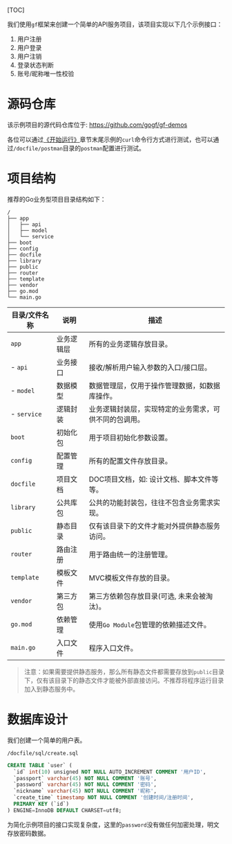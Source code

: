 [TOC]

我们使用`gf`框架来创建一个简单的API服务项目，该项目实现以下几个示例接口：
1. 用户注册
1. 用户登录
1. 用户注销
1. 登录状态判断
1. 账号/昵称唯一性校验

# 源码仓库

该示例项目的源代码仓库位于: https://github.com/gogf/gf-demos 

各位可以通过[《开始运行》](start/buildrun.md)章节末尾示例的`curl`命令行方式进行测试，也可以通过`/docfile/postman`目录的`postman`配置进行测试。

# 项目结构
推荐的Go业务型项目目录结构如下：
```
/
├── app
│   ├── api
│   ├── model
│   └── service
├── boot
├── config
├── docfile
├── library
├── public
├── router
├── template
├── vendor
├── go.mod
└── main.go
```
|目录/文件名称   | 说明 | 描述
|---|---|---
|`app`           | 业务逻辑层 | 所有的业务逻辑存放目录。
| - `api`        | 业务接口   | 接收/解析用户输入参数的入口/接口层。
| - `model`      | 数据模型   | 数据管理层，仅用于操作管理数据，如数据库操作。
| - `service`    | 逻辑封装   | 业务逻辑封装层，实现特定的业务需求，可供不同的包调用。
|`boot`          | 初始化包   | 用于项目初始化参数设置。
|`config`        | 配置管理   | 所有的配置文件存放目录。
|`docfile`       | 项目文档   | DOC项目文档，如: 设计文档、脚本文件等等。
|`library`       | 公共库包   | 公共的功能封装包，往往不包含业务需求实现。
|`public`        | 静态目录   | 仅有该目录下的文件才能对外提供静态服务访问。
|`router`        | 路由注册   | 用于路由统一的注册管理。
|`template`      | 模板文件   | MVC模板文件存放的目录。
|`vendor`        | 第三方包   | 第三方依赖包存放目录(可选, 未来会被淘汰)。
|`go.mod`        | 依赖管理   | 使用`Go Module`包管理的依赖描述文件。
|`main.go`       | 入口文件   | 程序入口文件。

> 注意：如果需要提供静态服务，那么所有静态文件都需要存放到`public`目录下，仅有该目录下的静态文件才能被外部直接访问。不推荐将程序运行目录加入到静态服务中。

# 数据库设计
我们创建一个简单的用户表。

`/docfile/sql/create.sql`
```sql
CREATE TABLE `user` (
  `id` int(10) unsigned NOT NULL AUTO_INCREMENT COMMENT '用户ID',
  `passport` varchar(45) NOT NULL COMMENT '账号',
  `password` varchar(45) NOT NULL COMMENT '密码',
  `nickname` varchar(45) NOT NULL COMMENT '昵称',
  `create_time` timestamp NOT NULL COMMENT '创建时间/注册时间',
  PRIMARY KEY (`id`)
) ENGINE=InnoDB DEFAULT CHARSET=utf8;
```
为简化示例项目的接口实现复杂度，这里的`password`没有做任何加密处理，明文存放密码数据。











